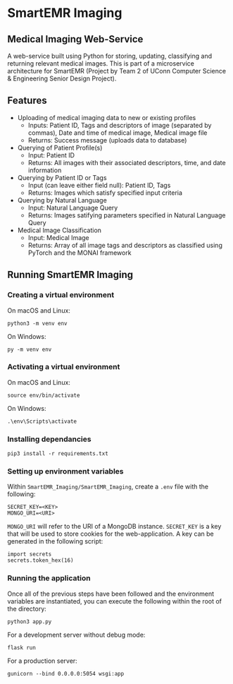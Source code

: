 # SmartEMR Imaging
## Medical Imaging Web-Service

A web-service built using Python for storing, updating, classifying and returning relevant medical images. This is part of a microservice architecture for SmartEMR (Project by Team 2 of UConn Computer Science & Engineering Senior Design Project).

## Features
- Uploading of medical imaging data to new or existing profiles
    - Inputs: Patient ID, Tags and descriptors of image (separated by commas), Date and time of medical image, Medical image file
    - Returns: Success message (uploads data to database)
- Querying of Patient Profile(s)
    - Input: Patient ID
    - Returns: All images with their associated descriptors, time, and date information
- Querying by Patient ID or Tags
    - Input (can leave either field null): Patient ID, Tags
    - Returns: Images which satisfy specified input criteria
- Querying by Natural Language
    - Input: Natural Language Query
    - Returns: Images satifying parameters specified in Natural Language Query
- Medical Image Classification
    - Input: Medical Image
    - Returns: Array of all image tags and descriptors as classified using PyTorch and the MONAI framework

## Running SmartEMR Imaging
### Creating a virtual environment
On macOS and Linux:
```
python3 -m venv env
```
On Windows:
```
py -m venv env
```

### Activating a virtual environment
On macOS and Linux:
```
source env/bin/activate
```
On Windows:
```
.\env\Scripts\activate
```

### Installing dependancies
```
pip3 install -r requirements.txt
```

### Setting up environment variables
Within ```SmartEMR_Imaging/SmartEMR_Imaging```, create a ```.env``` file with the following:
```
SECRET_KEY=<KEY>
MONGO_URI=<URI>
```
```MONGO_URI``` will refer to the URI of a MongoDB instance. ```SECRET_KEY``` is a key that will be used to store cookies for the web-application. A key can be generated in the following script:
```
import secrets
secrets.token_hex(16)
```

### Running the application
Once all of the previous steps have been followed and the environment variables are instantiated, you can execute the following within the root of the directory:
```
python3 app.py
```

For a development server without debug mode:
```
flask run
```

For a production server:
```
gunicorn --bind 0.0.0.0:5054 wsgi:app
```
